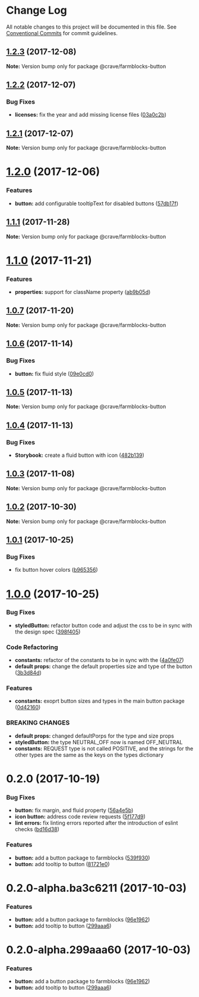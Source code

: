 # Change Log

All notable changes to this project will be documented in this file.
See [Conventional Commits](https://conventionalcommits.org) for commit guidelines.

<a name="1.2.3"></a>
## [1.2.3](https://github.com/CraveFood/farmblocks/compare/@crave/farmblocks-button@1.2.2...@crave/farmblocks-button@1.2.3) (2017-12-08)




**Note:** Version bump only for package @crave/farmblocks-button

<a name="1.2.2"></a>
## [1.2.2](https://github.com/CraveFood/farmblocks/compare/@crave/farmblocks-button@1.2.1...@crave/farmblocks-button@1.2.2) (2017-12-07)


### Bug Fixes

* **licenses:** fix the year and add missing license files ([03a0c2b](https://github.com/CraveFood/farmblocks/commit/03a0c2b))




<a name="1.2.1"></a>
## [1.2.1](https://github.com/CraveFood/farmblocks/compare/@crave/farmblocks-button@1.2.0...@crave/farmblocks-button@1.2.1) (2017-12-07)




**Note:** Version bump only for package @crave/farmblocks-button

<a name="1.2.0"></a>
# [1.2.0](https://github.com/CraveFood/farmblocks/compare/@crave/farmblocks-button@1.1.1...@crave/farmblocks-button@1.2.0) (2017-12-06)


### Features

* **button:** add configurable tooltipText for disabled buttons ([57db17f](https://github.com/CraveFood/farmblocks/commit/57db17f))




<a name="1.1.1"></a>
## [1.1.1](https://github.com/CraveFood/farmblocks/compare/@crave/farmblocks-button@1.1.0...@crave/farmblocks-button@1.1.1) (2017-11-28)




**Note:** Version bump only for package @crave/farmblocks-button

<a name="1.1.0"></a>
# [1.1.0](https://github.com/CraveFood/farmblocks/compare/@crave/farmblocks-button@1.0.7...@crave/farmblocks-button@1.1.0) (2017-11-21)


### Features

* **properties:** support for className property ([ab9b05d](https://github.com/CraveFood/farmblocks/commit/ab9b05d))




<a name="1.0.7"></a>
## [1.0.7](https://github.com/CraveFood/farmblocks/compare/@crave/farmblocks-button@1.0.6...@crave/farmblocks-button@1.0.7) (2017-11-20)




**Note:** Version bump only for package @crave/farmblocks-button

<a name="1.0.6"></a>
## [1.0.6](https://github.com/CraveFood/farmblocks/compare/@crave/farmblocks-button@1.0.5...@crave/farmblocks-button@1.0.6) (2017-11-14)


### Bug Fixes

* **button:** fix fluid style ([09e0cd0](https://github.com/CraveFood/farmblocks/commit/09e0cd0))




<a name="1.0.5"></a>
## [1.0.5](https://github.com/CraveFood/farmblocks/compare/@crave/farmblocks-button@1.0.4...@crave/farmblocks-button@1.0.5) (2017-11-13)




**Note:** Version bump only for package @crave/farmblocks-button

<a name="1.0.4"></a>
## [1.0.4](https://github.com/CraveFood/farmblocks/compare/@crave/farmblocks-button@1.0.3...@crave/farmblocks-button@1.0.4) (2017-11-13)


### Bug Fixes

* **Storybook:** create a fluid button with icon ([482b139](https://github.com/CraveFood/farmblocks/commit/482b139))




<a name="1.0.3"></a>
## [1.0.3](https://github.com/CraveFood/farmblocks/compare/@crave/farmblocks-button@1.0.2...@crave/farmblocks-button@1.0.3) (2017-11-08)




**Note:** Version bump only for package @crave/farmblocks-button

<a name="1.0.2"></a>
## [1.0.2](https://github.com/CraveFood/farmblocks/compare/@crave/farmblocks-button@1.0.1...@crave/farmblocks-button@1.0.2) (2017-10-30)




**Note:** Version bump only for package @crave/farmblocks-button

<a name="1.0.1"></a>
## [1.0.1](https://github.com/CraveFood/farmblocks/compare/@crave/farmblocks-button@1.0.0...@crave/farmblocks-button@1.0.1) (2017-10-25)


### Bug Fixes

* fix button hover colors ([b965356](https://github.com/CraveFood/farmblocks/commit/b965356))




<a name="1.0.0"></a>
# [1.0.0](https://github.com/CraveFood/farmblocks/compare/@crave/farmblocks-button@0.2.0...@crave/farmblocks-button@1.0.0) (2017-10-25)


### Bug Fixes

* **styledButton:** refactor button code and adjust the css to be in sync with the design spec ([398f405](https://github.com/CraveFood/farmblocks/commit/398f405))


### Code Refactoring

* **constants:** refactor of the constants to be in sync with the ([4a0fe07](https://github.com/CraveFood/farmblocks/commit/4a0fe07))
* **default props:** change the default properties size and type of the button ([3b3d84d](https://github.com/CraveFood/farmblocks/commit/3b3d84d))


### Features

* **constants:** exoprt button sizes and types in the main button package ([0d42160](https://github.com/CraveFood/farmblocks/commit/0d42160))


### BREAKING CHANGES

* **default props:** changed defaultPorps for the type and size props
* **styledButton:** the type NEUTRAL_OFF now is named OFF_NEUTRAL
* **constants:** REQUEST type is not called POSITIVE, and the strings for the other types are the same as the keys on
the types dictionary




<a name="0.2.0"></a>
# 0.2.0 (2017-10-19)


### Bug Fixes

* **button:** fix margin, and fluid property ([56a4e5b](https://github.com/CraveFood/farmblocks/commit/56a4e5b))
* **icon button:** address code review requests ([5f177d9](https://github.com/CraveFood/farmblocks/commit/5f177d9))
* **lint errors:** fix linting errors reported after the introduction of eslint checks ([bd16d38](https://github.com/CraveFood/farmblocks/commit/bd16d38))


### Features

* **button:** add a button package to farmblocks ([539f930](https://github.com/CraveFood/farmblocks/commit/539f930))
* **button:** add tooltip to button ([81721e0](https://github.com/CraveFood/farmblocks/commit/81721e0))




<a name="0.2.0-alpha.ba3c6211"></a>
# 0.2.0-alpha.ba3c6211 (2017-10-03)


### Features

* **button:** add a button package to farmblocks ([96e1962](https://github.com/CraveFood/farmblocks/commit/96e1962))
* **button:** add tooltip to button ([299aaa6](https://github.com/CraveFood/farmblocks/commit/299aaa6))




<a name="0.2.0-alpha.299aaa60"></a>
# 0.2.0-alpha.299aaa60 (2017-10-03)


### Features

* **button:** add a button package to farmblocks ([96e1962](https://github.com/CraveFood/farmblocks/commit/96e1962))
* **button:** add tooltip to button ([299aaa6](https://github.com/CraveFood/farmblocks/commit/299aaa6))
